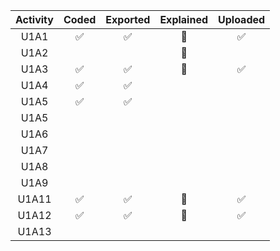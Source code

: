 | Activity | Coded | Exported | Explained | Uploaded |
|:--------:|:-----:|:--------:|:---------:|:--------:|
|   U1A1   |  ✅   |    ✅    |    🚫     |    ✅    |
|   U1A2   |       |          |    🚫     |          |
|   U1A3   |  ✅   |    ✅    |    🚫     |    ✅    |
|   U1A4   |  ✅   |    ✅    |           |          |
|   U1A5   |  ✅   |    ✅    |           |          |
|   U1A5   |       |          |           |          |
|   U1A6   |       |          |           |          |
|   U1A7   |       |          |           |          |
|   U1A8   |       |          |           |          |
|   U1A9   |       |          |           |          |
|  U1A11   |  ✅   |    ✅    |    🚫     |    ✅    |
|  U1A12   |  ✅   |    ✅    |    🚫     |    ✅    |
|  U1A13   |       |          |           |          |

